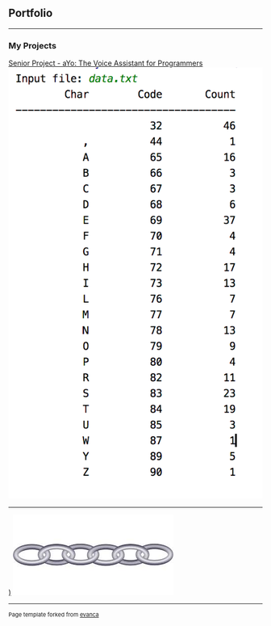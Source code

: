 ## Portfolio

---

### My Projects

[Senior Project - aYo: The Voice Assistant for Programmers](/https://github.com/csc2330-fall2019/counting-chars-TimDrews1)
<img src="images/CountingC.png?raw=true"/>

---
[)](/pdf/sample_presentation.pdf)
<img src="images/Linked List.jpg?raw=true"/>

---
<p style="font-size:11px">Page template forked from <a href="https://github.com/evanca/quick-portfolio">evanca</a></p>
<!-- Remove above link if you don't want to attibute -->
